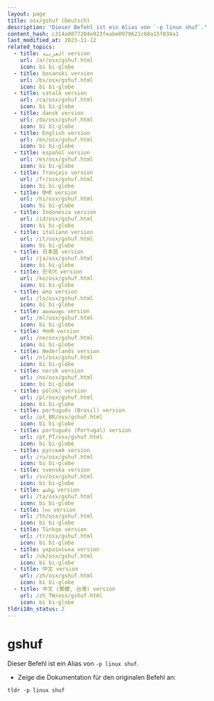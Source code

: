 ```yaml
---
layout: page
title: osx/gshuf (Deutsch)
description: "Dieser Befehl ist ein Alias von `-p linux shuf`."
content_hash: c314a8077204e923feabe0979621c68a15f034a1
last_modified_at: 2023-11-12
related_topics:
  - title: العربية version
    url: /ar/osx/gshuf.html
    icon: bi bi-globe
  - title: bosanski version
    url: /bs/osx/gshuf.html
    icon: bi bi-globe
  - title: català version
    url: /ca/osx/gshuf.html
    icon: bi bi-globe
  - title: dansk version
    url: /da/osx/gshuf.html
    icon: bi bi-globe
  - title: English version
    url: /en/osx/gshuf.html
    icon: bi bi-globe
  - title: español version
    url: /es/osx/gshuf.html
    icon: bi bi-globe
  - title: français version
    url: /fr/osx/gshuf.html
    icon: bi bi-globe
  - title: हिन्दी version
    url: /hi/osx/gshuf.html
    icon: bi bi-globe
  - title: Indonesia version
    url: /id/osx/gshuf.html
    icon: bi bi-globe
  - title: italiano version
    url: /it/osx/gshuf.html
    icon: bi bi-globe
  - title: 日本語 version
    url: /ja/osx/gshuf.html
    icon: bi bi-globe
  - title: 한국어 version
    url: /ko/osx/gshuf.html
    icon: bi bi-globe
  - title: ລາວ version
    url: /lo/osx/gshuf.html
    icon: bi bi-globe
  - title: മലയാളം version
    url: /ml/osx/gshuf.html
    icon: bi bi-globe
  - title: नेपाली version
    url: /ne/osx/gshuf.html
    icon: bi bi-globe
  - title: Nederlands version
    url: /nl/osx/gshuf.html
    icon: bi bi-globe
  - title: norsk version
    url: /no/osx/gshuf.html
    icon: bi bi-globe
  - title: polski version
    url: /pl/osx/gshuf.html
    icon: bi bi-globe
  - title: português (Brasil) version
    url: /pt_BR/osx/gshuf.html
    icon: bi bi-globe
  - title: português (Portugal) version
    url: /pt_PT/osx/gshuf.html
    icon: bi bi-globe
  - title: русский version
    url: /ru/osx/gshuf.html
    icon: bi bi-globe
  - title: svenska version
    url: /sv/osx/gshuf.html
    icon: bi bi-globe
  - title: தமிழ் version
    url: /ta/osx/gshuf.html
    icon: bi bi-globe
  - title: ไทย version
    url: /th/osx/gshuf.html
    icon: bi bi-globe
  - title: Türkçe version
    url: /tr/osx/gshuf.html
    icon: bi bi-globe
  - title: українська version
    url: /uk/osx/gshuf.html
    icon: bi bi-globe
  - title: 中文 version
    url: /zh/osx/gshuf.html
    icon: bi bi-globe
  - title: 中文 (繁體, 台灣) version
    url: /zh_TW/osx/gshuf.html
    icon: bi bi-globe
tldri18n_status: 2
---
```

# gshuf

Dieser Befehl ist ein Alias von `-p linux shuf`.

- Zeige die Dokumentation für den originalen Befehl an:

`tldr -p linux shuf`
